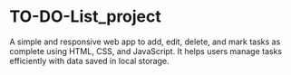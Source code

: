 # TO-DO-List_project
A simple and responsive web app to add, edit, delete, and mark tasks as complete using HTML, CSS, and JavaScript. It helps users manage tasks efficiently with data saved in local storage.
